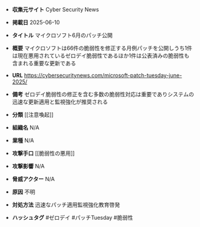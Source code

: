 - **収集元サイト**
Cyber Security News

- **掲載日**
2025-06-10

- **タイトル**
マイクロソフト6月のパッチ公開

- **概要**
マイクロソフトは66件の脆弱性を修正する月例パッチを公開しうち1件は現在悪用されているゼロデイ脆弱性であるほか1件は公表済みの脆弱性も含まれる重要な更新である

- **URL**
https://cybersecuritynews.com/microsoft-patch-tuesday-june-2025/

- **備考**
ゼロデイ脆弱性の修正を含む多数の脆弱性対応は重要でありシステムの迅速な更新適用と監視強化が推奨される

- **分類**
[[注意喚起]]

- **組織名**
N/A

- **業種**
N/A

- **攻撃手口**
[[脆弱性の悪用]]

- **攻撃影響**
N/A

- **脅威アクター**
N/A

- **原因**
不明

- **対処方法**
迅速なパッチ適用監視強化教育啓発

- **ハッシュタグ**
#ゼロデイ #パッチTuesday #脆弱性

